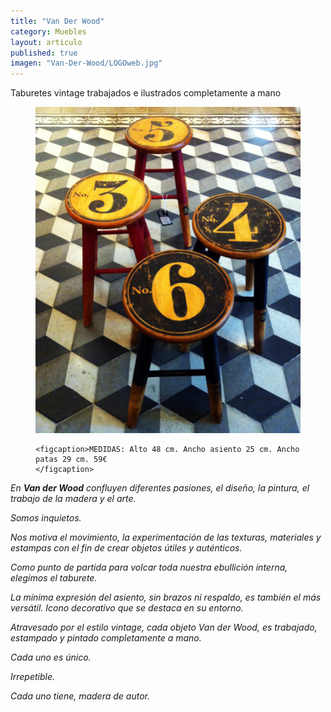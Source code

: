 ```yaml
---
title: "Van Der Wood"
category: Muebles
layout: articulo
published: true
imagen: "Van-Der-Wood/LOGOweb.jpg"
---
```


Taburetes vintage trabajados e ilustrados completamente a mano
<figure>
	<a href="/images/Van-Der-Wood/Web2.jpg"><img src="/images/Van-Der-Wood/Web2.jpg" alt="image"></a>

	<figcaption>MEDIDAS: Alto 48 cm. Ancho asiento 25 cm. Ancho patas 29 cm. 59€	
    </figcaption>
</figure>



_En **Van der Wood** confluyen diferentes pasiones, el diseño, la pintura, el trabajo de la madera y el arte._

_Somos inquietos._

_Nos motiva el movimiento, la experimentación de las texturas, materiales y estampas con el fin de crear objetos útiles y auténticos._

_Como punto de partida para volcar toda nuestra ebullición interna, elegimos el taburete._

_La mínima expresión del asiento, sin brazos ni respaldo, es también el más versátil. Icono decorativo que se destaca en su entorno._

_Atravesado por el estilo vintage, cada objeto Van der Wood, es trabajado, estampado y pintado completamente a mano._ 
 
_Cada uno es único._

_Irrepetible._

_Cada uno tiene, madera de autor._

